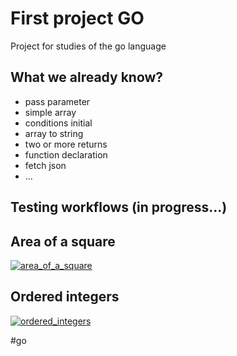 # First project GO
Project for studies of the go language

## What we already know?

- pass parameter
- simple array
- conditions initial
- array to string
- two or more returns
- function declaration
- fetch json
- ...

## Testing workflows (in progress...)
## Area of a square
[![area_of_a_square](https://github.com/pedrohso90/first_go/actions/workflows/area_of_a_square.yml/badge.svg?branch=develop)](https://github.com/pedrohso90/first_go/actions/workflows/area_of_a_square.yml)

## Ordered integers
[![ordered_integers](https://github.com/pedrohso90/first_go/actions/workflows/ordered_integers.yml/badge.svg?branch=develop)](https://github.com/pedrohso90/first_go/actions/workflows/ordered_integers.yml)

#go
